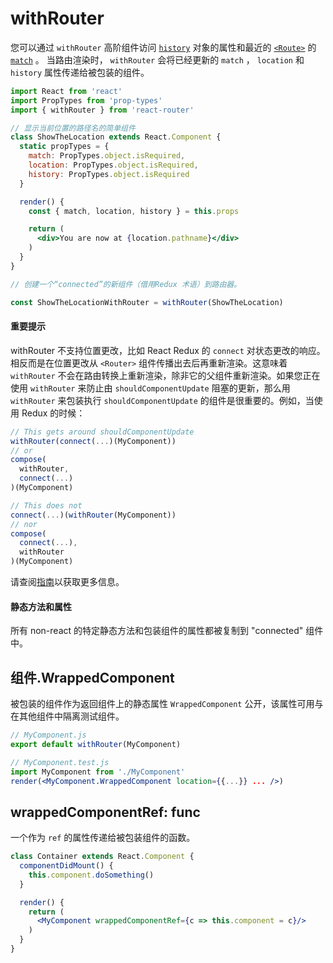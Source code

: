 # withRouter

您可以通过 `withRouter` 高阶组件访问 [`history`](./history.md) 对象的属性和最近的 [`<Route>`](./Route.md) 的 [`match`](./match.md) 。 当路由渲染时， `withRouter` 会将已经更新的 `match` ， `location` 和 `history` 属性传递给被包装的组件。

```jsx
import React from 'react'
import PropTypes from 'prop-types'
import { withRouter } from 'react-router'

// 显示当前位置的路径名的简单组件
class ShowTheLocation extends React.Component {
  static propTypes = {
    match: PropTypes.object.isRequired,
    location: PropTypes.object.isRequired,
    history: PropTypes.object.isRequired
  }

  render() {
    const { match, location, history } = this.props

    return (
      <div>You are now at {location.pathname}</div>
    )
  }
}

// 创建一个“connected”的新组件（借用Redux 术语）到路由器。

const ShowTheLocationWithRouter = withRouter(ShowTheLocation)
```

#### 重要提示

 withRouter 不支持位置更改，比如 React Redux 的 `connect` 对状态更改的响应。相反而是在位置更改从 `<Router>` 组件传播出去后再重新渲染。这意味着 `withRouter` 不会在路由转换上重新渲染，除非它的父组件重新渲染。如果您正在使用 `withRouter` 来防止由 `shouldComponentUpdate`  阻塞的更新，那么用 `withRouter` 来包装执行 `shouldComponentUpdate` 的组件是很重要的。例如，当使用 Redux 的时候：
 
```js
// This gets around shouldComponentUpdate
withRouter(connect(...)(MyComponent))
// or
compose(
  withRouter,
  connect(...)
)(MyComponent)

// This does not
connect(...)(withRouter(MyComponent))
// nor
compose(
  connect(...),
  withRouter
)(MyComponent)
```

请查阅[指南](https://github.com/ReactTraining/react-router/blob/master/packages/react-router/docs/guides/blocked-updates.md)以获取更多信息。

#### 静态方法和属性

所有 non-react 的特定静态方法和包装组件的属性都被复制到 "connected" 组件中。


## 组件.WrappedComponent

被包装的组件作为返回组件上的静态属性   `WrappedComponent` 公开，该属性可用与在其他组件中隔离测试组件。


```jsx
// MyComponent.js
export default withRouter(MyComponent)

// MyComponent.test.js
import MyComponent from './MyComponent'
render(<MyComponent.WrappedComponent location={{...}} ... />)
```

## wrappedComponentRef: func

一个作为 `ref` 的属性传递给被包装组件的函数。

```jsx
class Container extends React.Component {
  componentDidMount() {
    this.component.doSomething()
  }

  render() {
    return (
      <MyComponent wrappedComponentRef={c => this.component = c}/>
    )
  }
}
```
